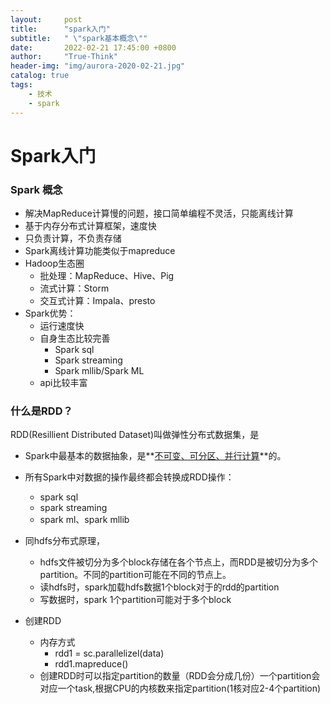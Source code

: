 ```yaml
---
layout:     post
title:      "spark入门"
subtitle:   " \"spark基本概念\""
date:       2022-02-21 17:45:00 +0800
author:     "True-Think"
header-img: "img/aurora-2020-02-21.jpg"
catalog: true
tags:
    - 技术
    - spark
---
```

# Spark入门

### Spark 概念

- 解决MapReduce计算慢的问题，接口简单编程不灵活，只能离线计算
- 基于内存分布式计算框架，速度快
- 只负责计算，不负责存储
- Spark离线计算功能类似于mapreduce
- Hadoop生态圈
  - 批处理：MapReduce、Hive、Pig
  - 流式计算：Storm
  - 交互式计算：Impala、presto
- Spark优势：
  - 运行速度快
  - 自身生态比较完善
    - Spark sql
    - Spark streaming
    - Spark mllib/Spark ML
  - api比较丰富

### 什么是RDD？

RDD(Resillient Distributed Dataset)叫做弹性分布式数据集，是

- Spark中最基本的数据抽象，是**<u>不可变、可分区、并行计算</u>**的。

- 所有Spark中对数据的操作最终都会转换成RDD操作：	
  - spark sql
  - spark streaming
  - spark ml、spark mllib

- 同hdfs分布式原理，
  - hdfs文件被切分为多个block存储在各个节点上，而RDD是被切分为多个partition。不同的partition可能在不同的节点上。
  - 读hdfs时，spark加载hdfs数据1个block对于的rdd的partition
  - 写数据时，spark 1个partition可能对于多个block
- 创建RDD
  - 内存方式
    - rdd1 = sc.parallelizel(data)
    - rdd1.mapreduce() 
  - 创建RDD时可以指定partition的数量（RDD会分成几份）一个partition会对应一个task,根据CPU的内核数来指定partition(1核对应2-4个partition)

